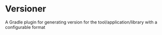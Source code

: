 # Versioner
A Gradle plugin for generating version for the tool/application/library with a configurable format
